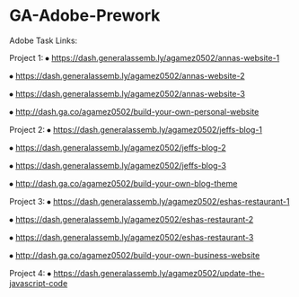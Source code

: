 # GA-Adobe-Prework

Adobe Task Links: 

Project 1:
⦁	https://dash.generalassemb.ly/agamez0502/annas-website-1

⦁	https://dash.generalassemb.ly/agamez0502/annas-website-2

⦁	https://dash.generalassemb.ly/agamez0502/annas-website-3

⦁	http://dash.ga.co/agamez0502/build-your-own-personal-website

Project 2: 
⦁	https://dash.generalassemb.ly/agamez0502/jeffs-blog-1

⦁	https://dash.generalassemb.ly/agamez0502/jeffs-blog-2

⦁	https://dash.generalassemb.ly/agamez0502/jeffs-blog-3

⦁	http://dash.ga.co/agamez0502/build-your-own-blog-theme

Project 3:
⦁	https://dash.generalassemb.ly/agamez0502/eshas-restaurant-1

⦁	https://dash.generalassemb.ly/agamez0502/eshas-restaurant-2

⦁	https://dash.generalassemb.ly/agamez0502/eshas-restaurant-3

⦁	http://dash.ga.co/agamez0502/build-your-own-business-website

Project 4:
⦁	https://dash.generalassemb.ly/agamez0502/update-the-javascript-code
